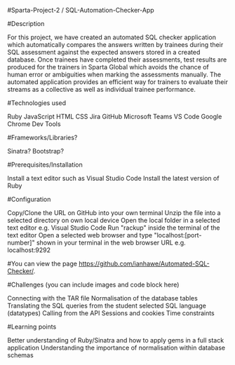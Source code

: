 #Sparta-Project-2 / SQL-Automation-Checker-App

#Description

For this project, we have created an automated SQL checker application which automatically compares the answers written by trainees during their SQL assessment against the expected answers stored in a created database. Once trainees have completed their assessments, test results are produced for the trainers in Sparta Global which avoids the chance of human error or ambiguities when marking the assessments manually. The automated application provides an efficient way for trainers to evaluate their streams as a collective as well as individual trainee performance.

#Technologies used

Ruby
JavaScript
HTML
CSS
Jira
GitHub
Microsoft Teams
VS Code
Google Chrome Dev Tools

#Frameworks/Libraries?

Sinatra?
Bootstrap?

#Prerequisites/Installation

Install a text editor such as Visual Studio Code
Install the latest version of Ruby

#Configuration

Copy/Clone the URL on GitHub into your own terminal
Unzip the file into a selected directory on own local device
Open the local folder in a selected text editor e.g. Visual Studio Code
Run "rackup" inside the terminal of the text editor
Open a selected web browser and type "localhost:[port-number]" shown in your terminal in the web browser URL e.g. localhost:9292

#You can view the page https://github.com/ianhawe/Automated-SQL-Checker/.

#Challenges (you can include images and code block here)

Connecting with the TAR file
Normalisation of the database tables
Translating the SQL queries from the student selected SQL language (datatypes)
Calling from the API
Sessions and cookies
Time constraints

#Learning points

Better understanding of Ruby/Sinatra and how to apply gems in a full stack application
Understanding the importance of normalisation within database schemas

<!-- Drop down admin search -->

<!-- Add search bar dynmaic -->